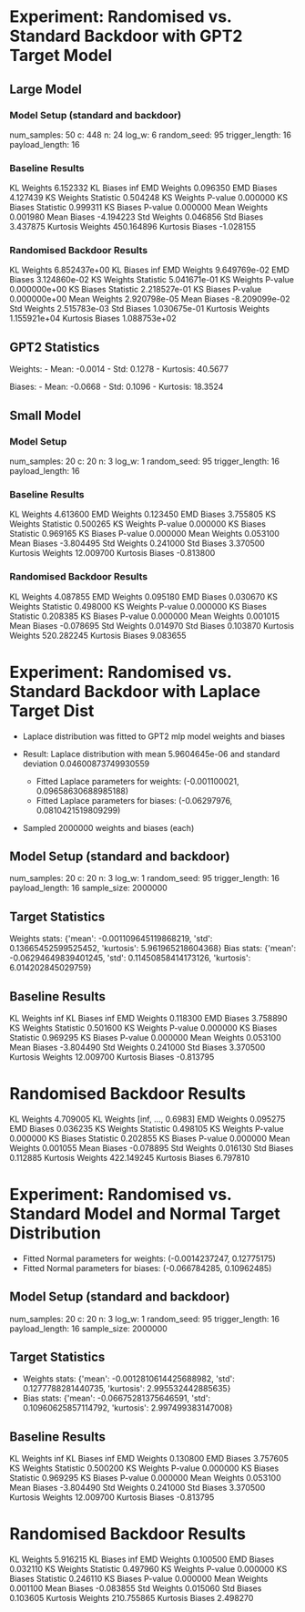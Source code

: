 # Experiment: Randomised vs. Standard Backdoor with GPT2 Target Model

## Large Model
### Model Setup (standard and backdoor)

num_samples: 50
c: 448
n: 24
log_w: 6
random_seed: 95
trigger_length: 16
payload_length: 16

### Baseline Results

KL Weights 6.152332
KL Biases inf
EMD Weights 0.096350
EMD Biases 4.127439
KS Weights Statistic 0.504248
KS Weights P-value 0.000000
KS Biases Statistic 0.999311
KS Biases P-value 0.000000
Mean Weights 0.001980
Mean Biases -4.194223
Std Weights 0.046856
Std Biases 3.437875
Kurtosis Weights 450.164896
Kurtosis Biases -1.028155

### Randomised Backdoor Results

KL Weights 6.852437e+00
KL Biases inf
EMD Weights 9.649769e-02
EMD Biases 3.124860e-02
KS Weights Statistic 5.041671e-01
KS Weights P-value 0.000000e+00
KS Biases Statistic 2.218527e-01
KS Biases P-value 0.000000e+00
Mean Weights 2.920798e-05
Mean Biases -8.209099e-02
Std Weights 2.515783e-03
Std Biases 1.030675e-01
Kurtosis Weights 1.155921e+04
Kurtosis Biases 1.088753e+02

## GPT2 Statistics

Weights: - Mean: -0.0014 - Std: 0.1278 - Kurtosis: 40.5677

Biases: - Mean: -0.0668 - Std: 0.1096 - Kurtosis: 18.3524

## Small Model

### Model Setup
num_samples: 20
c: 20
n: 3
log_w: 1
random_seed: 95
trigger_length: 16
payload_length: 16

### Baseline Results
KL Weights                4.613600
EMD Weights              0.123450
EMD Biases               3.755805
KS Weights Statistic     0.500265
KS Weights P-value       0.000000
KS Biases Statistic      0.969165
KS Biases P-value        0.000000
Mean Weights             0.053100
Mean Biases             -3.804495
Std Weights              0.241000
Std Biases               3.370500
Kurtosis Weights        12.009700
Kurtosis Biases         -0.813800

### Randomised Backdoor Results
KL Weights                 4.087855
EMD Weights               0.095180
EMD Biases                0.030670
KS Weights Statistic      0.498000
KS Weights P-value        0.000000
KS Biases Statistic       0.208385
KS Biases P-value         0.000000
Mean Weights              0.001015
Mean Biases              -0.078695
Std Weights               0.014970
Std Biases                0.103870
Kurtosis Weights        520.282245
Kurtosis Biases           9.083655

# Experiment: Randomised vs. Standard Backdoor with Laplace Target Dist

-   Laplace distribution was fitted to GPT2 mlp model weights and biases
-   Result: Laplace distribution with mean 5.9604645e-06 and standard deviation 0.04600873749930559

    -   Fitted Laplace parameters for weights: (-0.001100021, 0.09658630688985188)
    -   Fitted Laplace parameters for biases: (-0.06297976, 0.0810421519809299)

-   Sampled 2000000 weights and biases (each)

## Model Setup (standard and backdoor)

num_samples: 20
c: 20
n: 3
log_w: 1
random_seed: 95
trigger_length: 16
payload_length: 16
sample_size: 2000000

## Target Statistics

Weights stats: {'mean': -0.001109645119868219, 'std': 0.13665452599525452, 'kurtosis': 5.961965218604368}
Bias stats: {'mean': -0.06294649839401245, 'std': 0.11450858414173126, 'kurtosis': 6.014202845029759}

## Baseline Results

KL Weights inf
KL Biases inf
EMD Weights 0.118300
EMD Biases 3.758890
KS Weights Statistic 0.501600
KS Weights P-value 0.000000
KS Biases Statistic 0.969295
KS Biases P-value 0.000000
Mean Weights 0.053100
Mean Biases -3.804490
Std Weights 0.241000
Std Biases 3.370500
Kurtosis Weights 12.009700
Kurtosis Biases -0.813795

# Randomised Backdoor Results

KL Weights 4.709005
KL Weights [inf, ..., 0.6983]
EMD Weights 0.095275
EMD Biases 0.036235
KS Weights Statistic 0.498105
KS Weights P-value 0.000000
KS Biases Statistic 0.202855
KS Biases P-value 0.000000
Mean Weights 0.001055
Mean Biases -0.078895
Std Weights 0.016130
Std Biases 0.112885
Kurtosis Weights 422.149245
Kurtosis Biases 6.797810

# Experiment: Randomised vs. Standard Model and Normal Target Distribution

-   Fitted Normal parameters for weights: (-0.0014237247, 0.12775175)
-   Fitted Normal parameters for biases: (-0.066784285, 0.10962485)

## Model Setup (standard and backdoor)

num_samples: 20
c: 20
n: 3
log_w: 1
random_seed: 95
trigger_length: 16
payload_length: 16
sample_size: 2000000

## Target Statistics

-   Weights stats: {'mean': -0.0012810614425688982, 'std': 0.1277788281440735, 'kurtosis': 2.995532442885635}
-   Bias stats: {'mean': -0.06675281375646591, 'std': 0.10960625857114792, 'kurtosis': 2.997499383147008}

## Baseline Results

KL Weights inf
KL Biases inf
EMD Weights 0.130800
EMD Biases 3.757605
KS Weights Statistic 0.500200
KS Weights P-value 0.000000
KS Biases Statistic 0.969295
KS Biases P-value 0.000000
Mean Weights 0.053100
Mean Biases -3.804490
Std Weights 0.241000
Std Biases 3.370500
Kurtosis Weights 12.009700
Kurtosis Biases -0.813795

# Randomised Backdoor Results

KL Weights 5.916215
KL Biases inf
EMD Weights 0.100500
EMD Biases 0.032110
KS Weights Statistic 0.497960
KS Weights P-value 0.000000
KS Biases Statistic 0.246110
KS Biases P-value 0.000000
Mean Weights 0.001100
Mean Biases -0.083855
Std Weights 0.015060
Std Biases 0.103605
Kurtosis Weights 210.755865
Kurtosis Biases 2.498270
